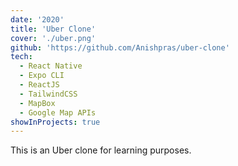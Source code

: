 ```yaml
---
date: '2020'
title: 'Uber Clone'
cover: './uber.png'
github: 'https://github.com/Anishpras/uber-clone'
tech:
  - React Native
  - Expo CLI
  - ReactJS
  - TailwindCSS
  - MapBox
  - Google Map APIs
showInProjects: true
---
```


This is an Uber clone for learning purposes.
